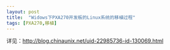 ```yaml
---
layout: post
title:  "Widows下PXA270开发板的Linux系统的移植过程"
tags: [PXA270,移植]
---
```

详见：<http://blog.chinaunix.net/uid-22985736-id-130069.html>
